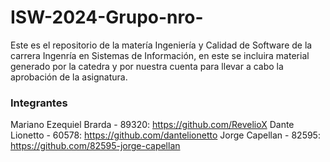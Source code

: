 # ISW-2024-Grupo-nro-
Este es el repositorio de la matería Ingeniería y Calidad de Software de la carrera Ingenría en Sistemas de Información, en este se incluira material generado por la catedra y por nuestra cuenta para llevar a cabo la aprobación de la asignatura.
### Integrantes 
Mariano Ezequiel Brarda - 89320: https://github.com/RevelioX
Dante Lionetto - 60578: https://github.com/dantelionetto 
Jorge Capellan - 82595: https://github.com/82595-jorge-capellan
